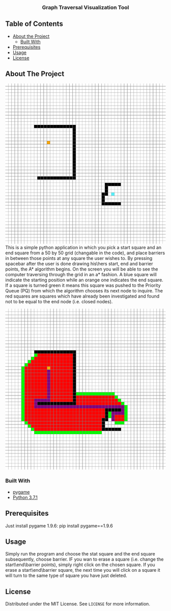 

<br />
<p align="center">

  <h3 align="center">Graph Traversal Visualization Tool</h3>


  </p>
</p>



<!-- TABLE OF CONTENTS -->
## Table of Contents

* [About the Project](#about-the-project)
  * [Built With](#built-with)
* [Prerequisites](#prerequisites)
* [Usage](#usage)
* [License](#license)




<!-- ABOUT THE PROJECT -->
## About The Project
![photo1]
This is a simple python application in which you pick a start square and an end square from a 50 by 50 grid (changable in the code), and place barriers in between those points at any square the user wishes to. By pressing spacebar after the user is done drawing his\hers start, end and barrier points, the A* algorithm begins. On the screen you will be able to see the computer traversing through the grid in an a* fashion. A blue square will indicate the starting position while an orange one indicates the end square. If a square is turned green it means this square was pushed to the Priority Queue (PQ) from which the algorithm chooses its next node to inquire. The red squares are squares which have already been investigated and found not to be equal to the end node (i.e. closed nodes).

![photo2]
### Built With

* [pygame](https://www.pygame.org/docs/)
* [Python 3.7.1](https://www.python.org/downloads/release/python-371/)





## Prerequisites

Just install pygame 1.9.6:
              pip install pygame==1.9.6


## Usage
Simply run the program and choose the stat square and the end square subsequently, choose barrier. IF you wan to erase a square (i.e. change the start\end\barrier points), simply right click on the chosen square. If you erase a start\end\barrier square, the next time you will click on a square it will turn to the same type of square you have just deleted. 





<!-- LICENSE -->
## License

Distributed under the MIT License. See `LICENSE` for more information.




<!-- MARKDOWN LINKS & IMAGES -->
<!-- https://www.markdownguide.org/basic-syntax/#reference-style-links -->
[contributors-shield]: https://img.shields.io/github/contributors/nadavleh/repo.svg?style=flat-square
[forks-shield]: https://img.shields.io/github/forks/nadavleh/repo.svg?style=flat-square
[forks-url]: https://github.com/nadavleh/repo/network/members
[stars-shield]: https://img.shields.io/github/stars/nadavleh/repo.svg?style=flat-square
[stars-url]: https://github.com/nadavleh/repo/stargazers
[issues-shield]: https://img.shields.io/github/issues/nadavleh/repo.svg?style=flat-square
[issues-url]: https://github.com/nadavleh/repo/issues
[license-shield]: https://img.shields.io/github/license/nadavleh/repo.svg?style=flat-square
[photo1]: https://github.com/nadavleh/Graph-Traversal-Visualization-Tool/blob/main/graph1.png
[photo2]: https://github.com/nadavleh/Graph-Traversal-Visualization-Tool/blob/main/graph2.png

